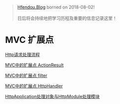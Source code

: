 

> [Hfendou.Blog](http://hfendou.gitbub.io) borned on 2018-08-02!<br><br>
> 日后将会持续地把学习历程及重要的信息记录这里！


# MVC 扩展点

[Http请求处理流程](http://www.cnblogs.com/kissdodog/p/3527871.html)

[MVC中的扩展点 ActionResult](http://www.cnblogs.com/xfrog/archive/2011/01/06/1929212.html)

[MVC中的扩展点 filter](http://www.cnblogs.com/willick/p/3331520.html)

[MVC中的扩展点 HttpHandler](http://www.cnblogs.com/JimmyZhang/archive/2007/09/15/894124.html)


[HttpApplication处理对象与HttpModule处理模块](https://www.cnblogs.com/kissdodog/p/3527922.html)

